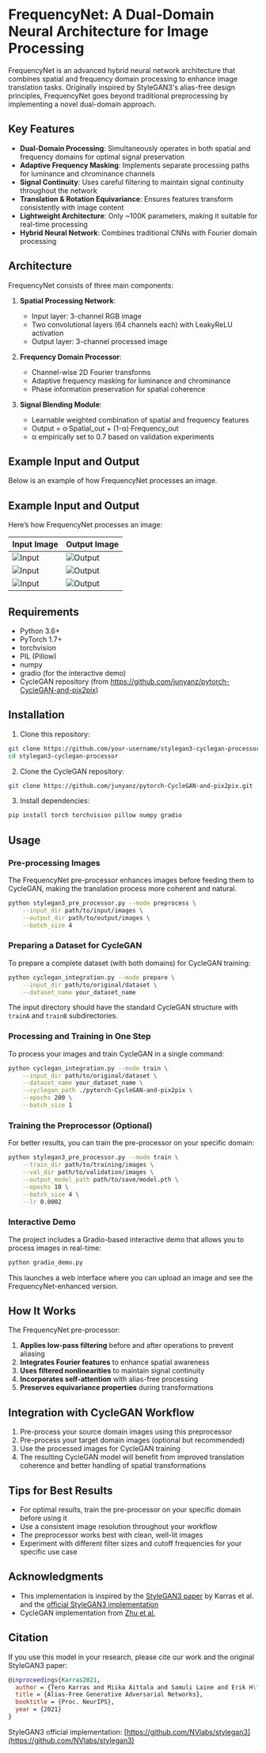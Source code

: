 # FrequencyNet: A Dual-Domain Neural Architecture for Image Processing

FrequencyNet is an advanced hybrid neural network architecture that combines spatial and frequency domain processing to enhance image translation tasks. Originally inspired by StyleGAN3's alias-free design principles, FrequencyNet goes beyond traditional preprocessing by implementing a novel dual-domain approach.

## Key Features

- **Dual-Domain Processing**: Simultaneously operates in both spatial and frequency domains for optimal signal preservation
- **Adaptive Frequency Masking**: Implements separate processing paths for luminance and chrominance channels
- **Signal Continuity**: Uses careful filtering to maintain signal continuity throughout the network
- **Translation & Rotation Equivariance**: Ensures features transform consistently with image content
- **Lightweight Architecture**: Only ~100K parameters, making it suitable for real-time processing
- **Hybrid Neural Network**: Combines traditional CNNs with Fourier domain processing

## Architecture

FrequencyNet consists of three main components:

1. **Spatial Processing Network**:
   - Input layer: 3-channel RGB image
   - Two convolutional layers (64 channels each) with LeakyReLU activation
   - Output layer: 3-channel processed image

2. **Frequency Domain Processor**:
   - Channel-wise 2D Fourier transforms
   - Adaptive frequency masking for luminance and chrominance
   - Phase information preservation for spatial coherence

3. **Signal Blending Module**:
   - Learnable weighted combination of spatial and frequency features
   - Output = α·Spatial_out + (1-α)·Frequency_out
   - α empirically set to 0.7 based on validation experiments

## Example Input and Output

Below is an example of how FrequencyNet processes an image.

## Example Input and Output

Here’s how FrequencyNet processes an image:

| Input Image | Output Image |
|------------|-------------|
| ![Input](assets/Input1.jpg) | ![Output](assets/Output1.jpg) |
| ![Input](assets/Input2.jpg) | ![Output](assets/Output2.jpg) |
| ![Input](assets/Input3.jpg) | ![Output](assets/Output3.jpg) |

## Requirements

- Python 3.6+
- PyTorch 1.7+
- torchvision
- PIL (Pillow)
- numpy
- gradio (for the interactive demo)
- CycleGAN repository (from https://github.com/junyanz/pytorch-CycleGAN-and-pix2pix)

## Installation

1. Clone this repository:
```bash
git clone https://github.com/your-username/stylegan3-cyclegan-processor.git
cd stylegan3-cyclegan-processor
```

2. Clone the CycleGAN repository:
```bash
git clone https://github.com/junyanz/pytorch-CycleGAN-and-pix2pix.git
```

3. Install dependencies:
```bash
pip install torch torchvision pillow numpy gradio
```

## Usage

### Pre-processing Images

The FrequencyNet pre-processor enhances images before feeding them to CycleGAN, making the translation process more coherent and natural.

```bash
python stylegan3_pre_processor.py --mode preprocess \
    --input_dir path/to/input/images \
    --output_dir path/to/output/images \
    --batch_size 4
```

### Preparing a Dataset for CycleGAN

To prepare a complete dataset (with both domains) for CycleGAN training:

```bash
python cyclegan_integration.py --mode prepare \
    --input_dir path/to/original/dataset \
    --dataset_name your_dataset_name
```

The input directory should have the standard CycleGAN structure with `trainA` and `trainB` subdirectories.

### Processing and Training in One Step

To process your images and train CycleGAN in a single command:

```bash
python cyclegan_integration.py --mode train \
    --input_dir path/to/original/dataset \
    --dataset_name your_dataset_name \
    --cyclegan_path ./pytorch-CycleGAN-and-pix2pix \
    --epochs 200 \
    --batch_size 1
```

### Training the Preprocessor (Optional)

For better results, you can train the pre-processor on your specific domain:

```bash
python stylegan3_pre_processor.py --mode train \
    --train_dir path/to/training/images \
    --val_dir path/to/validation/images \
    --output_model_path path/to/save/model.pth \
    --epochs 10 \
    --batch_size 4 \
    --lr 0.0002
```

### Interactive Demo

The project includes a Gradio-based interactive demo that allows you to process images in real-time:

```bash
python gradio_demo.py
```

This launches a web interface where you can upload an image and see the FrequencyNet-enhanced version.

## How It Works

The FrequencyNet pre-processor:

1. **Applies low-pass filtering** before and after operations to prevent aliasing
2. **Integrates Fourier features** to enhance spatial awareness
3. **Uses filtered nonlinearities** to maintain signal continuity
4. **Incorporates self-attention** with alias-free processing
5. **Preserves equivariance properties** during transformations

## Integration with CycleGAN Workflow

1. Pre-process your source domain images using this preprocessor
2. Pre-process your target domain images (optional but recommended)
3. Use the processed images for CycleGAN training
4. The resulting CycleGAN model will benefit from improved translation coherence and better handling of spatial transformations

## Tips for Best Results

- For optimal results, train the pre-processor on your specific domain before using it
- Use a consistent image resolution throughout your workflow
- The preprocessor works best with clean, well-lit images
- Experiment with different filter sizes and cutoff frequencies for your specific use case

## Acknowledgments

- This implementation is inspired by the [StyleGAN3 paper](https://nvlabs.github.io/stylegan3/) by Karras et al. and the [official StyleGAN3 implementation](https://github.com/NVlabs/stylegan3)
- CycleGAN implementation from [Zhu et al.](https://github.com/junyanz/pytorch-CycleGAN-and-pix2pix)

## Citation

If you use this model in your research, please cite our work and the original StyleGAN3 paper:

```bibtex
@inproceedings{Karras2021,
  author = {Tero Karras and Miika Aittala and Samuli Laine and Erik H\"ark\"onen and Janne Hellsten and Jaakko Lehtinen and Timo Aila},
  title = {Alias-Free Generative Adversarial Networks},
  booktitle = {Proc. NeurIPS},
  year = {2021}
}
```

StyleGAN3 official implementation: [https://github.com/NVlabs/stylegan3](https://github.com/NVlabs/stylegan3)
